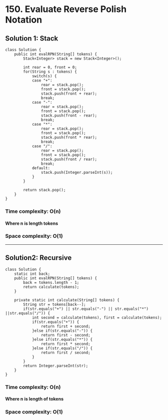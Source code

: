# 150. Evaluate Reverse Polish Notation
## Solution 1: Stack
```
class Solution {
    public int evalRPN(String[] tokens) {
        Stack<Integer> stack = new Stack<Integer>();
    	
    	int rear = 0, front = 0;
    	for(String s : tokens) {
    		switch(s) {
    		case "+":
    			rear = stack.pop();
    			front = stack.pop();
    			stack.push(front + rear);	
    			break;
    		case "-":
    			rear = stack.pop();
    			front = stack.pop();
    			stack.push(front - rear);	
    			break;
    		case "*":
    			rear = stack.pop();
    			front = stack.pop();
    			stack.push(front * rear);	
    			break;
    		case "/":
    			rear = stack.pop();
    			front = stack.pop();
    			stack.push(front / rear);	
    			break;
    		default:
    			stack.push(Integer.parseInt(s));	
    		}
    	}
    	
        return stack.pop();
    }
}
```
### Time complexity: O(n)
#### Where n is length tokens
### Space complexity: O(1)
---
## Solution2: Recursive
```
class Solution {
    static int back;
    public int evalRPN(String[] tokens) {
        back = tokens.length - 1;
    	return calculate(tokens);
    }
    
    private static int calculate(String[] tokens) {
		String str = tokens[back--];
		if(str.equals("+") || str.equals("-") || str.equals("*") ||str.equals("/")) {
			int second = calculate(tokens), first = calculate(tokens);
			if(str.equals("+")) {
				return first + second;
			}else if(str.equals("-")) {
				return first - second;
			}else if(str.equals("*")) {
				return first * second;
			}else if(str.equals("/")) {
				return first / second;
			}
		}
		return Integer.parseInt(str);
	}
}
```
### Time complexity: O(n)
#### Where n is length of tokens
### Space complexity: O(1)
